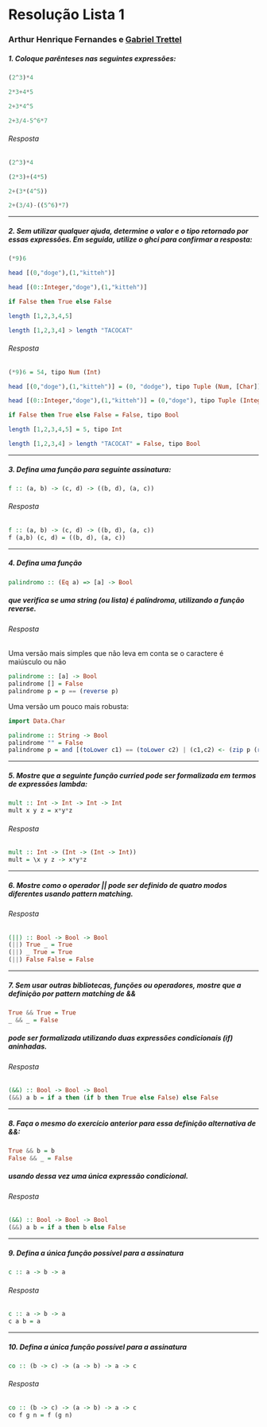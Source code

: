 # Resolução Lista 1
### Arthur Henrique Fernandes e [Gabriel Trettel](https://github.com/GabrielTrettel/)

##### 1. Coloque parênteses nas seguintes expressões:

``` haskell
(2^3)*4

2*3+4*5

2+3*4^5

2+3/4-5^6*7
```

###### Resposta

``` haskell
(2^3)*4

(2*3)+(4*5)

2+(3*(4^5))

2+(3/4)-((5^6)*7)
```


***


##### 2. Sem utilizar qualquer ajuda, determine o valor e o tipo retornado por essas expressões. Em seguida, utilize o *ghci* para confirmar a resposta:
``` haskell
(*9)6

head [(0,"doge"),(1,"kitteh")]

head [(0::Integer,"doge"),(1,"kitteh")]

if False then True else False

length [1,2,3,4,5]

length [1,2,3,4] > length "TACOCAT"
```

###### Resposta

``` haskell
(*9)6 = 54, tipo Num (Int)

head [(0,"doge"),(1,"kitteh")] = (0, "dodge"), tipo Tuple (Num, [Char])

head [(0::Integer,"doge"),(1,"kitteh")] = (0,"doge"), tipo Tuple (Integer, [Char])

if False then True else False = False, tipo Bool

length [1,2,3,4,5] = 5, tipo Int

length [1,2,3,4] > length "TACOCAT" = False, tipo Bool
```


***


##### 3. Defina uma função para seguinte assinatura:
``` haskell
f :: (a, b) -> (c, d) -> ((b, d), (a, c))
```

###### Resposta

``` haskell
f :: (a, b) -> (c, d) -> ((b, d), (a, c))
f (a,b) (c, d) = ((b, d), (a, c))
```


***


##### 4. Defina uma função
``` haskell
palindromo :: (Eq a) => [a] -> Bool
```
##### que verifica se uma string (ou lista) é palíndroma, utilizando a função reverse.
###### Resposta
Uma versão mais simples que não leva em conta se o caractere é maiúsculo ou não
```haskell  
palindrome :: [a] -> Bool
palindrome [] = False
palindrome p = p == (reverse p)
```
Uma versão um pouco mais robusta:
```haskell
import Data.Char

palindrome :: String -> Bool
palindrome "" = False
palindrome p = and [(toLower c1) == (toLower c2) | (c1,c2) <- (zip p (reverse p))]
```


***


##### 5. Mostre que a seguinte função curried pode ser formalizada em termos de expressões lambda:
```haskell
mult :: Int -> Int -> Int -> Int
mult x y z = x*y*z
```
###### Resposta
```haskell
mult :: Int -> (Int -> (Int -> Int))
mult = \x y z -> x*y*z
```

***


##### 6. Mostre como o operador || pode ser definido de quatro modos diferentes usando pattern matching.
###### Resposta
```haskell
(||) :: Bool -> Bool -> Bool
(||) True _ = True
(||) _ True = True
(||) False False = False
```


***


##### 7. Sem usar outras bibliotecas, funções ou operadores, mostre que a definição por pattern matching de &&
```haskell
True && True = True
_ && _ = False
```
##### pode ser formalizada utilizando duas expressões condicionais (if) aninhadas.
###### Resposta
```haskell
(&&) :: Bool -> Bool -> Bool
(&&) a b = if a then (if b then True else False) else False
```


***


##### 8. Faça o mesmo do exercício anterior para essa definição alternativa de &&:
```haskell
True && b = b
False && _ = False
```
##### usando dessa vez uma única expressão condicional.

###### Resposta
```haskell
(&&) :: Bool -> Bool -> Bool
(&&) a b = if a then b else False
```


***


##### 9. Defina a única função possível para a assinatura
```haskell
c :: a -> b -> a
```
###### Resposta
```haskell
c :: a -> b -> a
c a b = a
```


***


##### 10. Defina a única função possível para a assinatura
```haskell
co :: (b -> c) -> (a -> b) -> a -> c
```
###### Resposta
```haskell
co :: (b -> c) -> (a -> b) -> a -> c
co f g n = f (g n)
```
